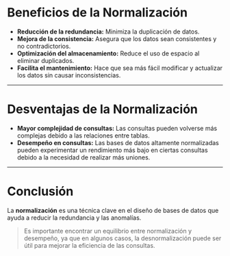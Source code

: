 # Beneficios de la Normalización

- **Reducción de la redundancia:** Minimiza la duplicación de datos.
- **Mejora de la consistencia:** Asegura que los datos sean consistentes y no contradictorios.
- **Optimización del almacenamiento:** Reduce el uso de espacio al eliminar duplicados.
- **Facilita el mantenimiento:** Hace que sea más fácil modificar y actualizar los datos sin causar inconsistencias.

---

# Desventajas de la Normalización

- **Mayor complejidad de consultas:** Las consultas pueden volverse más complejas debido a las relaciones entre tablas.
- **Desempeño en consultas:** Las bases de datos altamente normalizadas pueden experimentar un rendimiento más bajo en ciertas consultas debido a la necesidad de realizar más uniones.

---

# Conclusión

La **normalización** es una técnica clave en el diseño de bases de datos que ayuda a reducir la redundancia y las anomalías.

> Es importante encontrar un equilibrio entre normalización y desempeño, ya que en algunos casos, la desnormalización puede ser útil para mejorar la eficiencia de las consultas.